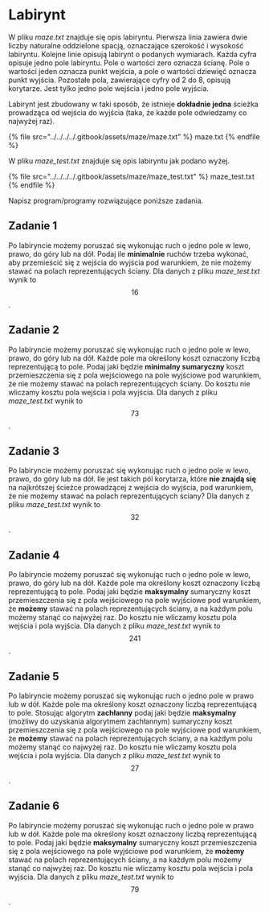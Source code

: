 # Labirynt

W pliku *maze.txt* znajduje się opis labiryntu. Pierwsza linia zawiera dwie liczby naturalne oddzielone spacją, oznaczające szerokość i wysokość labiryntu. Kolejne linie opisują labirynt o podanych wymiarach. Każda cyfra opisuje jedno pole labiryntu. Pole o wartości zero oznacza ścianę. Pole o wartości jeden oznacza punkt wejścia, a pole o wartości dziewięć oznacza punkt wyjścia. Pozostałe pola, zawierające cyfry od 2 do 8, opisują korytarze. Jest tylko jedno pole wejścia i jedno pole wyjścia.

Labirynt jest zbudowany w taki sposób, że istnieje **dokładnie jedna** ścieżka prowadząca od wejścia do wyjścia (taka, że każde pole odwiedzamy co najwyżej raz).

{% file src="../../../../.gitbook/assets/maze/maze.txt" %}
maze.txt
{% endfile %}

W pliku *maze_test.txt* znajduje się opis labiryntu jak podano wyżej.

{% file src="../../../../.gitbook/assets/maze/maze_test.txt" %}
maze_test.txt
{% endfile %}

Napisz program/programy rozwiązujące poniższe zadania.

## Zadanie 1

Po labiryncie możemy poruszać się wykonując ruch o jedno pole w lewo, prawo, do góry lub na dół. Podaj ile **minimalnie** ruchów trzeba wykonać, aby przemieścić się z wejścia do wyjścia pod warunkiem, że nie możemy stawać na polach reprezentujących ściany. Dla danych z pliku *maze_test.txt* wynik to $$16$$.

## Zadanie 2

Po labiryncie możemy poruszać się wykonując ruch o jedno pole w lewo, prawo, do góry lub na dół. Każde pole ma określony koszt oznaczony liczbą reprezentującą to pole. Podaj jaki będzie **minimalny sumaryczny** koszt przemieszczenia się z pola wejściowego na pole wyjściowe pod warunkiem, że nie możemy stawać na polach reprezentujących ściany. Do kosztu nie wliczamy kosztu pola wejścia i pola wyjścia. Dla danych z pliku *maze_test.txt* wynik to $$73$$.

## Zadanie 3

Po labiryncie możemy poruszać się wykonując ruch o jedno pole w lewo, prawo, do góry lub na dół. Ile jest takich pól korytarza, które **nie znajdą się** na najkrótszej ścieżce prowadzącej z wejścia do wyjścia, pod warunkiem, że nie możemy stawać na polach reprezentujących ściany? Dla danych z pliku *maze_test.txt* wynik to $$32$$.

## Zadanie 4

Po labiryncie możemy poruszać się wykonując ruch o jedno pole w lewo, prawo, do góry lub na dół. Każde pole ma określony koszt oznaczony liczbą reprezentującą to pole. Podaj jaki będzie **maksymalny** sumaryczny koszt przemieszczenia się z pola wejściowego na pole wyjściowe pod warunkiem, że **możemy** stawać na polach reprezentujących ściany, a na każdym polu możemy stanąć co najwyżej raz. Do kosztu nie wliczamy kosztu pola wejścia i pola wyjścia. Dla danych z pliku *maze_test.txt* wynik to $$241$$.

## Zadanie 5

Po labiryncie możemy poruszać się wykonując ruch o jedno pole w prawo lub w dół. Każde pole ma określony koszt oznaczony liczbą reprezentującą to pole. Stosując algorytm **zachłanny** podaj jaki będzie **maksymalny** (możliwy do uzyskania algorytmem zachłannym) sumaryczny koszt przemieszczenia się z pola wejściowego na pole wyjściowe pod warunkiem, że **możemy** stawać na polach reprezentujących ściany, a na każdym polu możemy stanąć co najwyżej raz. Do kosztu nie wliczamy kosztu pola wejścia i pola wyjścia. Dla danych z pliku *maze_test.txt* wynik to $$27$$.

## Zadanie 6

Po labiryncie możemy poruszać się wykonując ruch o jedno pole w prawo lub w dół. Każde pole ma określony koszt oznaczony liczbą reprezentującą to pole. Podaj jaki będzie **maksymalny** sumaryczny koszt przemieszczenia się z pola wejściowego na pole wyjściowe pod warunkiem, że **możemy** stawać na polach reprezentujących ściany, a na każdym polu możemy stanąć co najwyżej raz. Do kosztu nie wliczamy kosztu pola wejścia i pola wyjścia. Dla danych z pliku *maze_test.txt* wynik to $$79$$.
